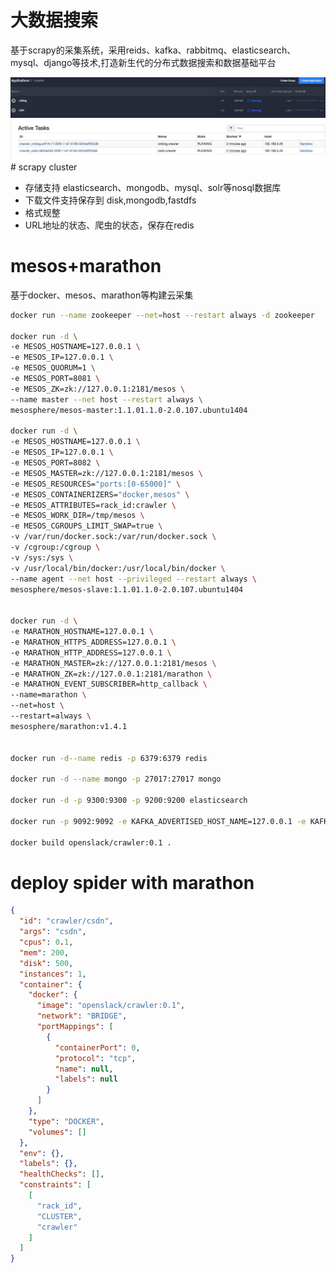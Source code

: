 # 大数据搜索
基于scrapy的采集系统，采用reids、kafka、rabbitmq、elasticsearch、mysql、django等技术,打造新生代的分布式数据搜索和数据基础平台

<img src="./docs/static/images/marathon.png">
<img src="./docs/static/images/mesos.png">
# scrapy cluster

* 存储支持 elasticsearch、mongodb、mysql、solr等nosql数据库
* 下载文件支持保存到 disk,mongodb,fastdfs
* 格式规整
* URL地址的状态、爬虫的状态，保存在redis

# mesos+marathon

基于docker、mesos、marathon等构建云采集

```bash
docker run --name zookeeper --net=host --restart always -d zookeeper

docker run -d \
-e MESOS_HOSTNAME=127.0.0.1 \
-e MESOS_IP=127.0.0.1 \
-e MESOS_QUORUM=1 \
-e MESOS_PORT=8081 \
-e MESOS_ZK=zk://127.0.0.1:2181/mesos \
--name master --net host --restart always \
mesosphere/mesos-master:1.1.01.1.0-2.0.107.ubuntu1404

docker run -d \
-e MESOS_HOSTNAME=127.0.0.1 \
-e MESOS_IP=127.0.0.1 \
-e MESOS_PORT=8082 \
-e MESOS_MASTER=zk://127.0.0.1:2181/mesos \
-e MESOS_RESOURCES="ports:[0-65000]" \
-e MESOS_CONTAINERIZERS="docker,mesos" \
-e MESOS_ATTRIBUTES=rack_id:crawler \
-e MESOS_WORK_DIR=/tmp/mesos \
-e MESOS_CGROUPS_LIMIT_SWAP=true \
-v /var/run/docker.sock:/var/run/docker.sock \
-v /cgroup:/cgroup \
-v /sys:/sys \
-v /usr/local/bin/docker:/usr/local/bin/docker \
--name agent --net host --privileged --restart always \
mesosphere/mesos-slave:1.1.01.1.0-2.0.107.ubuntu1404


docker run -d \
-e MARATHON_HOSTNAME=127.0.0.1 \
-e MARATHON_HTTPS_ADDRESS=127.0.0.1 \
-e MARATHON_HTTP_ADDRESS=127.0.0.1 \
-e MARATHON_MASTER=zk://127.0.0.1:2181/mesos \
-e MARATHON_ZK=zk://127.0.0.1:2181/marathon \
-e MARATHON_EVENT_SUBSCRIBER=http_callback \
--name=marathon \
--net=host \
--restart=always \
mesosphere/marathon:v1.4.1 


docker run -d--name redis -p 6379:6379 redis

docker run -d --name mongo -p 27017:27017 mongo

docker run -d -p 9300:9300 -p 9200:9200 elasticsearch

docker run -p 9092:9092 -e KAFKA_ADVERTISED_HOST_NAME=127.0.0.1 -e KAFKA_CREATE_TOPICS=“crawler” -e KAFKA_ZOOKEEPER_CONNECT=“127.0.0.1:2181” -v /var/run/docker.sock:/var/run/docker.sock wurstmeister/kafka

docker build openslack/crawler:0.1 .

```


# deploy spider with marathon

```json
{
  "id": "crawler/csdn",
  "args": "csdn",
  "cpus": 0.1,
  "mem": 200,
  "disk": 500,
  "instances": 1,
  "container": {
    "docker": {
      "image": "openslack/crawler:0.1",
      "network": "BRIDGE",
      "portMappings": [
        {
          "containerPort": 0,
          "protocol": "tcp",
          "name": null,
          "labels": null
        }
      ]
    },
    "type": "DOCKER",
    "volumes": []
  },
  "env": {},
  "labels": {},
  "healthChecks": [],
  "constraints": [
    [
      "rack_id",
      "CLUSTER",
      "crawler"
    ]
  ]
}
```
